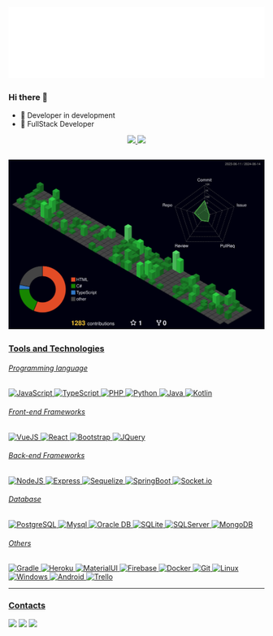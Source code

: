 ## ![Profile Contrib](./hello.svg)
### Hi there 👋

- 🚀  Developer in development
- 🎯  FullStack Developer
<div align="center">
<a href="https://github.com/cristofermorera">
<img height="150em" src="https://github-readme-stats.vercel.app/api/top-langs/?username=cristofermorera&layout=compact&langs_count=7&theme=dracula"/>
<img height="150em" src="https://github-readme-stats.vercel.app/api?username=cristofermorera&show_icons=true&theme=dracula&include_all_commits=true&count_private=true"/>
</div>

## ![Profile Contrib](./profile-3d-contrib/profile-night-green.svg)

### Tools and Technologies

###### Programming language

<p>
<img title="JavaScript" alt="JavaScript" height="40px" src="https://cdn.jsdelivr.net/gh/devicons/devicon/icons/javascript/javascript-original.svg" />
<img title="TypeScript" alt="TypeScript" height="40px" src="https://cdn.jsdelivr.net/gh/devicons/devicon/icons/typescript/typescript-original.svg" />
<img title="PHP" alt="PHP" height="40px" src="https://cdn.jsdelivr.net/gh/devicons/devicon/icons/php/php-plain.svg" />
<img title="Python" alt="Python" height="40px" src="https://cdn.jsdelivr.net/gh/devicons/devicon/icons/python/python-original.svg" />
<img title="Java" alt="Java" height="40px" src="https://cdn.jsdelivr.net/gh/devicons/devicon/icons/java/java-original.svg" />
<img title="Kotlin" alt="Kotlin" height="40px" src="https://cdn.jsdelivr.net/gh/devicons/devicon/icons/kotlin/kotlin-original.svg" />
</p>

###### Front-end Frameworks
<p>
<img title="VueJS" alt="VueJS" height="40px" src="https://cdn.jsdelivr.net/gh/devicons/devicon/icons/vuejs/vuejs-original.svg" />
<img title="React" alt="React" height="40px" src="https://cdn.jsdelivr.net/gh/devicons/devicon/icons/react/react-original.svg" />
<img title="Bootstrap" alt="Bootstrap" height="40px" src="https://cdn.jsdelivr.net/gh/devicons/devicon/icons/bootstrap/bootstrap-original.svg" />
<img title="JQuery" alt="JQuery" height="40px" src="https://cdn.jsdelivr.net/gh/devicons/devicon/icons/jquery/jquery-original.svg" />
</p>

###### Back-end Frameworks
<p>
<img title="NodeJS" alt="NodeJS" height="40px" src="https://cdn.jsdelivr.net/gh/devicons/devicon/icons/nodejs/nodejs-original.svg" />
<img title="Express" alt="Express" height="40px"  src="https://cdn.jsdelivr.net/gh/devicons/devicon/icons/express/express-original.svg" />
<img title="Sequelize" alt="Sequelize" height="40px" src="https://cdn.jsdelivr.net/gh/devicons/devicon/icons/sequelize/sequelize-original.svg" />
<img title="SpringBoot" alt="SpringBoot" height="40px" src="https://cdn.jsdelivr.net/gh/devicons/devicon/icons/spring/spring-original.svg" />
<img title="Socket.io" alt="Socket.io" height="40px" src="https://cdn.jsdelivr.net/gh/devicons/devicon/icons/socketio/socketio-original.svg" />
</p>

###### Database
<p>
<img title="PostgreSQL" alt="PostgreSQL" height="40px" src="https://cdn.jsdelivr.net/gh/devicons/devicon/icons/postgresql/postgresql-original.svg" />
<img title="Mysql" alt="Mysql" height="40px"  src="https://cdn.jsdelivr.net/gh/devicons/devicon/icons/mysql/mysql-original.svg" />
<img title="Oracle DB" alt="Oracle DB" height="40px"  src="https://cdn.jsdelivr.net/gh/devicons/devicon/icons/oracle/oracle-original.svg" />
<img title="SQLite" alt="SQLite" height="40px"  src="https://cdn.jsdelivr.net/gh/devicons/devicon/icons/sqlite/sqlite-original.svg" />
<img title="SQLServer" alt="SQLServer" height="40px"  src="https://cdn.jsdelivr.net/gh/devicons/devicon/icons/microsoftsqlserver/microsoftsqlserver-plain.svg" />
<img title="MongoDB" alt="MongoDB" height="40px"  src="https://cdn.jsdelivr.net/gh/devicons/devicon/icons/mongodb/mongodb-original.svg" />
</p>

###### Others
<p>
<img title="Gradle" alt="Gradle" height="40px"  src="https://cdn.jsdelivr.net/gh/devicons/devicon/icons/gradle/gradle-plain.svg" />
<img title="Heroku" alt="Heroku" height="40px"  src="https://cdn.jsdelivr.net/gh/devicons/devicon/icons/heroku/heroku-original.svg" />
<img title="MaterialUI" alt="MaterialUI" height="40px"  src="https://cdn.jsdelivr.net/gh/devicons/devicon/icons/materialui/materialui-original.svg" />
<img title="Firebase" alt="Firebase" height="40px"  src="https://cdn.jsdelivr.net/gh/devicons/devicon/icons/firebase/firebase-plain.svg" />
<img title="Docker" alt="Docker" height="40px"  src="https://cdn.jsdelivr.net/gh/devicons/devicon/icons/docker/docker-original.svg" />
<img title="Git" alt="Git" height="40px"  src="https://cdn.jsdelivr.net/gh/devicons/devicon/icons/git/git-original.svg" />
<img title="Linux" alt="Linux" height="40px" src="https://cdn.jsdelivr.net/gh/devicons/devicon/icons/linux/linux-original.svg" />
<img title="Windows" alt="Windows" height="40px"  src="https://cdn.jsdelivr.net/gh/devicons/devicon/icons/windows8/windows8-original.svg" />
<img title="Android" alt="Android" height="40px"  src="https://cdn.jsdelivr.net/gh/devicons/devicon/icons/android/android-original.svg" />
<img title="Trello" alt="Trello" height="40px"  src="https://cdn.jsdelivr.net/gh/devicons/devicon/icons/trello/trello-plain.svg" />
</p>

<hr/>

### Contacts
<div>

<a href="https://instagram.com/cristofermorera" target="_blank"><img src="https://img.shields.io/badge/-Instagram-%23E4405F?style=for-the-badge&logo=instagram&logoColor=white" target="_blank"></a>
<a href = "mailto:cristofermoreradev@gmail.com"><img src="https://img.shields.io/badge/Gmail-D14836?style=for-the-badge&logo=gmail&logoColor=white" target="_blank"></a>
<a href="https://www.linkedin.com/in/cristofermorera/" target="_blank"><img src="https://img.shields.io/badge/-LinkedIn-%230077B5?style=for-the-badge&logo=linkedin&logoColor=white" target="_blank"></a>   
</div>
